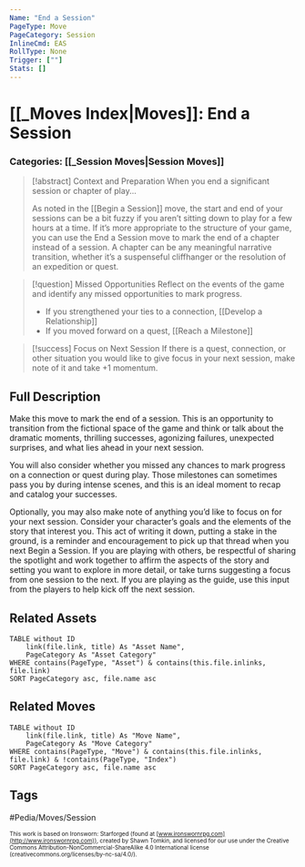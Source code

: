 ```yaml
---
Name: "End a Session"
PageType: Move
PageCategory: Session
InlineCmd: EAS
RollType: None
Trigger: [""] 
Stats: []
---
```

# [[_Moves Index|Moves]]: End a Session
### Categories: [[_Session Moves|Session Moves]]
>[!abstract]  Context and Preparation
>When you end a significant session or chapter of play...
>
>As noted in the [[Begin a Session]] move, the start and end of your sessions can be a bit fuzzy if you aren’t sitting down to play for a few hours at a time. If it’s more appropriate to the structure of your game, you can use the End a Session move to mark the end of a chapter instead of a session. A chapter can be any meaningful narrative transition, whether it’s a suspenseful cliffhanger or the resolution of an expedition or quest.

>[!question] Missed Opportunities
>Reflect on the events of the game and identify any missed opportunities to mark progress.
>- If you strengthened your ties to a connection, [[Develop a Relationship]]
>-  If you moved forward on a quest, [[Reach a Milestone]]

> [!success] Focus on Next Session
> If there is a quest, connection, or other situation you would like to give focus in your next session, make note of it and take +1 momentum.

## Full Description
Make this move to mark the end of a session. This is an opportunity to transition from the fictional space of the game and think or talk about the dramatic moments, thrilling successes, agonizing failures, unexpected surprises, and what lies ahead in your next session. 

You will also consider whether you missed any chances to mark progress on a connection or quest during play. Those milestones can sometimes pass you by during intense scenes, and this is an ideal moment to recap and catalog your successes. 

Optionally, you may also make note of anything you’d like to focus on for your next session. Consider your character’s goals and the elements of the story that interest you. This act of writing it down, putting a stake in the ground, is a reminder and encouragement to pick up that thread when you next Begin a Session. If you are playing with others, be respectful of sharing the spotlight and work together to affirm the aspects of the story and setting you want to explore in more detail, or take turns suggesting a focus from one session to the next. If you are playing as the guide, use this input from the players to help kick off the next session. 

## Related Assets
```dataview
TABLE without ID
	link(file.link, title) As "Asset Name",
	PageCategory As "Asset Category"
WHERE contains(PageType, "Asset") & contains(this.file.inlinks, file.link)
SORT PageCategory asc, file.name asc
```

## Related Moves
```dataview
TABLE without ID
	link(file.link, title) As "Move Name",
	PageCategory As "Move Category"
WHERE contains(PageType, "Move") & contains(this.file.inlinks, file.link) & !contains(PageType, "Index")
SORT PageCategory asc, file.name asc
```

## Tags
#Pedia/Moves/Session 

<font size=-2>This work is based on Ironsworn: Starforged (found at [www.ironswornrpg.com](http://www.ironswornrpg.com)), created by Shawn Tomkin, and licensed for our use under the Creative Commons Attribution-NonCommercial-ShareAlike 4.0 International license  (creativecommons.org/licenses/by-nc-sa/4.0/).</font>